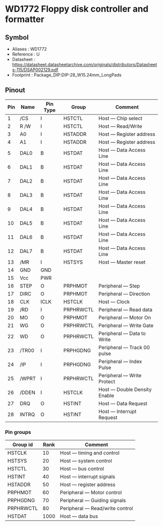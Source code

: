 # WD1772 Floppy disk controller and formatter


## Symbol

* Aliases : WD1772
* Reference : U
* Datasheet : https://datasheet.datasheetarchive.com/originals/distributors/Datasheets-115/DSAP002129.pdf
* Footprint : Package_DIP:DIP-28_W15.24mm_LongPads

## Pinout

|Pin|Name|Pin Type|Group|Comment|
|---|---|---|---|---|
|1|/CS|I|HSTCTL|Host — Chip select|
|2|R /W|I|HSTCTL|Host — Read/Write|
|3|A0|I|HSTADDR|Host — Register address|
|4|A1|I|HSTADDR|Host — Register address|
|5|DAL0|B|HSTDAT|Host — Data Access Line|
|6|DAL1|B|HSTDAT|Host — Data Access Line|
|7|DAL2|B|HSTDAT|Host — Data Access Line|
|8|DAL3|B|HSTDAT|Host — Data Access Line|
|9|DAL4|B|HSTDAT|Host — Data Access Line|
|10|DAL5|B|HSTDAT|Host — Data Access Line|
|11|DAL6|B|HSTDAT|Host — Data Access Line|
|12|DAL7|B|HSTDAT|Host — Data Access Line|
|13|/MR|I|HSTSYS|Host — Master reset|
|14|GND|GND|||
|15|Vcc|PWR|||
|16|STEP|O|PRPHMOT|Peripheral — Step|
|17|DIRC|O|PRPHMOT|Peripheral — Direction|
|18|CLK|ICLK|HSTCLK|Host — Clock|
|19|/RD|I|PRPHRWCTL|Peripheral — Read data|
|20|MO|O|PRPHMOT|Peripheral — Motor On|
|21|WG|O|PRPHRWCTL|Peripheral — Write Gate|
|22|WD|O|PRPHRWCTL|Peripheral — Data to Write|
|23|/TR00|I|PRPHGDNG|Peripheral — Track 00 pulse|
|24|/IP|I|PRPHGDNG|Peripheral — Index Pulse|
|25|/WPRT|I|PRPHRWCTL|Peripheral — Write Protect|
|26|/DDEN|I|HSTCLK|Host — Double Density Enable|
|27|DRQ|O|HSTINT|Host — Data Request|
|28|INTRQ|O|HSTINT|Host — Interrupt Request|

### Pin groups

|Group id|Rank|Comment|
|---|---|---|
|HSTCLK|10|Host — timing and control|
|HSTSYS|20|Host — system control|
|HSTCTL|30|Host — bus control|
|HSTINT|40|Host — interrupt signals|
|HSTADDR|50|Host — register address|
|PRPHMOT|60|Peripheral — Motor control|
|PRPHGDNG|70|Peripheral — Guiding signals|
|PRPHRWCTL|80|Peripheral — Read/write control|
|HSTDAT|1000|Host — data bus|
